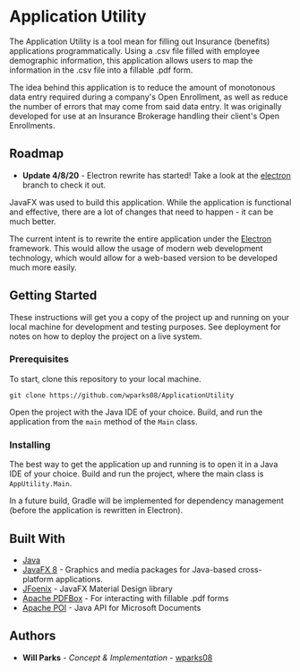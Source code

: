 # Application Utility

The Application Utility is a tool mean for filling out Insurance (benefits) applications programmatically.
Using a .csv file filled with employee demographic information, this application allows users to map the information in the .csv file into a fillable .pdf form.

The idea behind this application is to reduce the amount of monotonous data entry required during a company's Open Enrollment, 
as well as reduce the number of errors that may come from said data entry. It was originally developed for use at an Insurance Brokerage handling
their client's Open Enrollments.

## Roadmap

- **Update 4/8/20** - Electron rewrite has started! Take a look at the [electron](https://github.com/wparks08/application-utility/tree/electron) branch to check it out.

JavaFX was used to build this application. While the application is functional and effective, there are a lot of changes that need to happen - it can be much better.

The current intent is to rewrite the entire application under the [Electron](https://www.electronjs.org/) framework.
This would allow the usage of modern web development technology, which would allow for a web-based version to be developed much more easily.

## Getting Started

These instructions will get you a copy of the project up and running on your local machine for development and testing purposes. See deployment for notes on how to deploy the project on a live system.

### Prerequisites

To start, clone this repository to your local machine.

```shell script
git clone https://github.com/wparks08/ApplicationUtility
```

Open the project with the Java IDE of your choice. Build, and run the application from the `main` method of the `Main` class.

### Installing

The best way to get the application up and running is to open it in a Java IDE of your choice.
Build and run the project, where the main class is `AppUtility.Main`.

In a future build, Gradle will be implemented for dependency management (before the application is rewritten in Electron).

## Built With

* [Java](https://www.java.com/en/)
* [JavaFX 8](https://docs.oracle.com/javase/8/javafx/get-started-tutorial/jfx-overview.htm) - Graphics and media packages for Java-based cross-platform applications.
* [JFoenix](https://github.com/jfoenixadmin/JFoenix) - JavaFX Material Design library
* [Apache PDFBox](https://pdfbox.apache.org/) - For interacting with fillable .pdf forms
* [Apache POI](https://poi.apache.org/) - Java API for Microsoft Documents

## Authors

* **Will Parks** - *Concept & Implementation* - [wparks08](https://github.com/wparks08)
